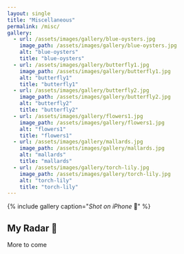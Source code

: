 ```yaml
---
layout: single
title: "Miscellaneous"
permalink: /misc/
gallery:
  - url: /assets/images/gallery/blue-oysters.jpg
    image_path: /assets/images/gallery/blue-oysters.jpg
    alt: "blue-oysters"
    title: "blue-oysters"
  - url: /assets/images/gallery/butterfly1.jpg
    image_path: /assets/images/gallery/butterfly1.jpg
    alt: "butterfly1"
    title: "butterfly1"
  - url: /assets/images/gallery/butterfly2.jpg
    image_path: /assets/images/gallery/butterfly2.jpg
    alt: "butterfly2"
    title: "butterfly2"
  - url: /assets/images/gallery/flowers1.jpg
    image_path: /assets/images/gallery/flowers1.jpg
    alt: "flowers1"
    title: "flowers1"
  - url: /assets/images/gallery/mallards.jpg
    image_path: /assets/images/gallery/mallards.jpg
    alt: "mallards"
    title: "mallards"
  - url: /assets/images/gallery/torch-lily.jpg
    image_path: /assets/images/gallery/torch-lily.jpg
    alt: "torch-lily"
    title: "torch-lily"
---
```


{% include gallery caption="*Shot on iPhone* 🤳" %}


<div id="rss-feeds">
    <h2>My Radar 📡</h2>
  </div>

  <style>
    .feed h5 {
      margin-bottom: 0.2rem;
    }
  
    .feed ul {
      list-style: none;
      padding-left: 0;
    }
  
    .feed li {
      margin: -0.2rem 0; /* Less space between items */
    }
  
    .feed li a {
      font-size: 0.85rem;
      color: #555;
      text-decoration: none;
    }
  
    .feed li a:hover {
      text-decoration: underline;
    }
  </style>
  
  <script>
    const feeds = [
      { name: "Bits in Bio", url: "https://bitsinbio.substack.com/feed" },
      { name: "Acquired", url: "https://feeds.transistor.fm/acquired" },
      { name: "Century of Bio", url: "https://centuryofbio.com/feed" }

    ];
  
    function renderFeed(name, items) {
      const html = `
        <div class="feed">
          <h5>${name}</h5>
          <ul>${items.map(item => `<li><a href="${item.link}" target="_blank">${item.title}</a></li>`).join("")}</ul>
        </div>`;
      document.getElementById("rss-feeds").innerHTML += html;
    }
  
    feeds.forEach(feed => {
      fetch(`https://api.rss2json.com/v1/api.json?rss_url=${encodeURIComponent(feed.url)}`)
        .then(response => response.json())
        .then(data => renderFeed(feed.name, data.items.slice(0, 3)))
        .catch(err => console.error(`Failed to load ${feed.name}`, err));
    });
  </script>

More to come